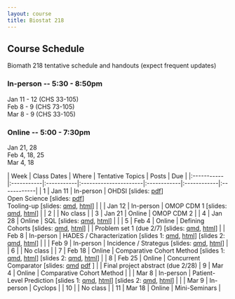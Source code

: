 ```yaml
---
layout: course
title: Biostat 218
---
```


## Course Schedule

Biomath 218 tentative schedule and handouts (expect frequent updates)

### In-person -- 5:30 - 8:50pm

Jan 11 - 12 (CHS 33-105)\
Feb 8 - 9 (CHS 73-105)\
Mar 8 - 9 (CHS 33-105)

### Online -- 5:00 - 7:30pm

Jan 21, 28\
Feb 4, 18, 25\
Mar 4, 18

| Week | Class Dates | Where | Tentative Topics | Posts | Due |
|:-----------|:-----------|:-----------|:----------------------|:------------|:------------|:------------|
|  1 | Jan 11 | In-person | OHDSI \[slides: [pdf](https://raw.githubusercontent.com/ucla-biostat-218/ucla-biostat-218.github.io/master/latex/01_ohdsi_intro.pdf)\] <br> Open Science \[slides: [pdf](https://raw.githubusercontent.com/ucla-biostat-218/ucla-biostat-218.github.io/master/latex/01_open_science.pdf)\] <br> Tooling-up \[slides: [qmd](https://raw.githubusercontent.com/ucla-biostat-218/ucla-biostat-218.github.io/master/qmd/01_tooling_up.qmd), [html](../slides/01_tooling_up.html)\] |
|    | Jan 12 | In-person | OMOP CDM 1 \[slides: [qmd](https://raw.githubusercontent.com/ucla-biostat-218/ucla-biostat-218.github.io/master/qmd/01_cdm.qmd), [html](../slides/01_cdm.revealjs.html)\] |
|  2 |        | No class  |
|  3 | Jan 21 | Online    | OMOP CDM 2  |
|  4 | Jan 28 | Online    | SQL \[slides: [qmd](https://raw.githubusercontent.com/ucla-biostat-218/ucla-biostat-218.github.io/master/qmd/03_sql.qmd), [html](../slides/03_sql.revealjs.html)\] | | 
|  5 | Feb 4  | Online    | Defining Cohorts  \[slides: [qmd](https://raw.githubusercontent.com/ucla-biostat-218/ucla-biostat-218.github.io/master/qmd/04_phenotyping.qmd), [html](../slides/04_phenotyping.revealjs.html)\] | | Problem set 1 (due 2/7) \[slides: [qmd](https://raw.githubusercontent.com/ucla-biostat-218/ucla-biostat-218.github.io/master/qmd/01_problem_set.qmd), [html](../slides/01_problem_set.html)\]
|    | Feb 8  | In-person | HADES / Characterization  \[slides 1: [qmd](https://raw.githubusercontent.com/ucla-biostat-218/ucla-biostat-218.github.io/master/qmd/05_hades.qmd), [html](../slides/05_hades.revealjs.html)\]  \[slides 2: [qmd](https://raw.githubusercontent.com/ucla-biostat-218/ucla-biostat-218.github.io/master/qmd/06_characterization.qmd), [html](../slides/06_characterization.revealjs.html)\] |
|    | Feb 9  | In-person | Incidence / Strategus \[slides: [qmd](https://raw.githubusercontent.com/ucla-biostat-218/ucla-biostat-218.github.io/master/qmd/07_strategus.qmd), [html](../slides/07_strategus.revealjs.html)\] |
|  6 |        | No class  | 
|  7 | Feb 18 | Online    | Comparative Cohort Method \[slides 1: [qmd](https://raw.githubusercontent.com/ucla-biostat-218/ucla-biostat-218.github.io/master/qmd/08_cohort_method.qmd), [html](../slides/08_cohort_method.revealjs.html)\] \[slides 2: [qmd](https://raw.githubusercontent.com/ucla-biostat-218/ucla-biostat-218.github.io/master/qmd/09_cohort_method_demo.qmd), [html](../slides/09_cohort_method_demo.revealjs.html)\] |
|  8 | Feb 25 | Online    | Concurrent Comparator \[slides: [qmd]() [pdf]() \] | | Final project abstract (due 2/28)
|  9 | Mar 4  | Online    | Comparative Cohort Method |
|    | Mar 8  | In-person | Patient-Level Prediction \[slides 1: [qmd](https://raw.githubusercontent.com/ucla-biostat-218/ucla-biostat-218.github.io/master/qmd/10_prediction.qmd), [html](../slides/10_prediction.revealjs.html)\] \[slides 2: [qmd](https://raw.githubusercontent.com/ucla-biostat-218/ucla-biostat-218.github.io/master/qmd/11_prediction_demo.qmd), [html](../slides/11_prediction_demo.revealjs.html)\] |
|    | Mar 9  | In-person | Cyclops |
| 10 |        | No class  |
| 11 | Mar 18 | Online    | Mini-Seminars |

